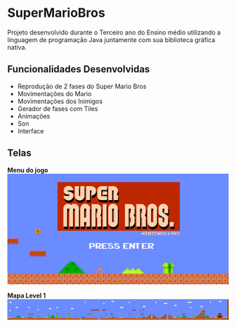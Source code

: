 # SuperMarioBros
Projeto desenvolvido durante o Terceiro ano do Ensino médio utilizando a linguagem de programação Java juntamente com sua biblioteca gráfica nativa.

## Funcionalidades Desenvolvidas
* Reprodução de 2 fases do Super Mario Bros
* Movimentações do Mario
* Movimentações dos Inimigos
* Gerador de fases com Tiles
* Animações
* Son
* Interface

## Telas
**Menu do jogo** <br/>
![Menu do jogo](https://github.com/guilhermegals/Imagens/blob/master/SuperMarioBrosMenu.png "Menu")

**Mapa Level 1** <br/>
![Mapa Level 1](https://github.com/guilhermegals/Imagens/blob/master/SuperMarioBrosMapaLevel1.png "Mapa Level 1")
